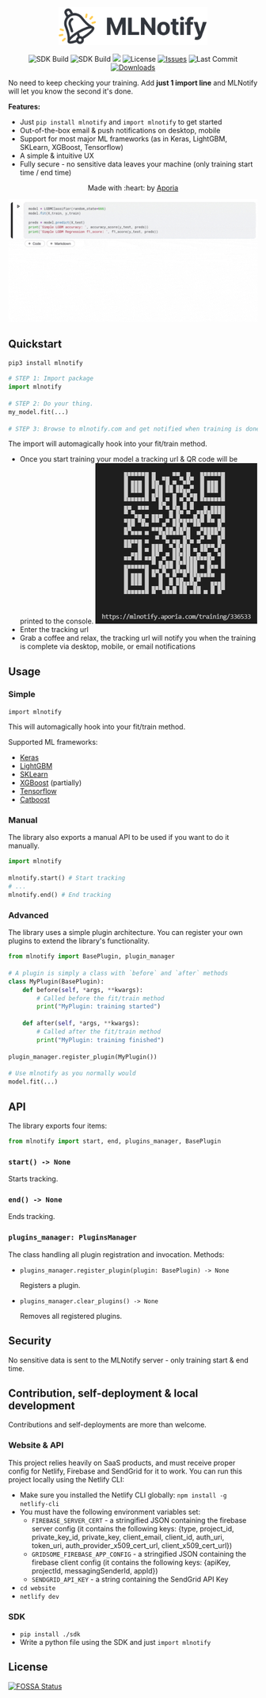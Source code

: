<p align="center">
<img alt="ML Notify" src="docs/assets/logo-with-text.svg" width="300">
</p>

<p align="center">
  <img alt="SDK Build" src="https://img.shields.io/pypi/v/mlnotify.svg">
  <img alt="SDK Build" src="https://img.shields.io/github/workflow/status/aporia-ai/mlnotify/Bump%20Version/main?label=sdk%20build">
  <a href="https://app.fossa.com/projects/git%2Bgithub.com%2Faporia-ai%2Fmlnotify?ref=badge_shield" alt="FOSSA Status"><img src="https://app.fossa.com/api/projects/git%2Bgithub.com%2Faporia-ai%2Fmlnotify.svg?type=shield"/></a>
  <img src="https://img.shields.io/github/license/aporia-ai/mlnotify" alt="License">
  <a href="https://github.com/aporia-ai/mlnotify/issues"><img src="https://img.shields.io/github/issues/aporia-ai/mlnotify" alt="Issues"></a>
  <img src="https://img.shields.io/github/last-commit/aporia-ai/mlnotify" alt="Last Commit">
  <a href="https://pypi.org/project/mlnotify/"><img src="https://pepy.tech/badge/mlnotify" alt="Downloads"></a>
  
  <!-- The Netlify badge is disabled since it's bugged. For more details: -->
  <!-- https://answers.netlify.com/t/status-badge-incorrectly-shows-failing-when-deploy-is-auto-cancelled/7316/26 -->
  <!-- <a href="https://app.netlify.com/sites/mlnotify/deploys" alt="Website Deploy Status"><img src="https://api.netlify.com/api/v1/badges/a832ff7a-83aa-4c70-99b1-f812ae4bc3d8/deploy-status"/></a> -->
</p>

No need to keep checking your training. Add <strong>just 1 import line</strong> and MLNotify will let you know the second it's done.

**Features:**

- Just `pip install mlnotify` and `import mlnotify` to get started
- Out-of-the-box email & push notifications on desktop, mobile
- Support for most major ML frameworks (as in Keras, LightGBM, SKLearn, XGBoost, Tensorflow)
- A simple & intuitive UX
- Fully secure - no sensitive data leaves your machine (only training start time / end time)

<p align="center">Made with :heart: by <a href="https://aporia.com" target="_blank">Aporia</a></p>

<p align="center">
  <kbd>
    <img alt="ML Notify" src="docs/assets/usage.gif">
  </kbd>
</p>

## Quickstart

```bash
pip3 install mlnotify
```

```python
# STEP 1: Import package
import mlnotify

# STEP 2: Do your thing.
my_model.fit(...)

# STEP 3: Browse to mlnotify.com and get notified when training is done!
```

The import will automagically hook into your fit/train method.
- Once you start training your model a tracking url & QR code will be printed to the console.
  ![Printed tracking URL & QR code](docs/assets/printed-tracking-url-and-qr-code.png)
- Enter the tracking url
- Grab a coffee and relax, the tracking url will notify you when the training is complete via desktop, mobile, or email notifications

## Usage

### Simple

`import mlnotify`

This will automagically hook into your fit/train method.

Supported ML frameworks:

- [Keras](https://keras.io/)
- [LightGBM](https://github.com/microsoft/LightGBM)
- [SKLearn](http://scikit-learn.org/stable/)
- [XGBoost](https://xgboost.readthedocs.io/en/latest/) (partially)
- [Tensorflow](https://www.tensorflow.org/)
- [Catboost](https://catboost.ai/)

### Manual

The library also exports a manual API to be used if you want to do it manually.

```python
import mlnotify

mlnotify.start() # Start tracking
# ...
mlnotify.end() # End tracking
```

### Advanced

The library uses a simple plugin architecture. You can register your own plugins to extend the library's functionality.

```python
from mlnotify import BasePlugin, plugin_manager

# A plugin is simply a class with `before` and `after` methods
class MyPlugin(BasePlugin):
    def before(self, *args, **kwargs):
        # Called before the fit/train method
        print("MyPlugin: training started")

    def after(self, *args, **kwargs):
        # Called after the fit/train method
        print("MyPlugin: training finished")

plugin_manager.register_plugin(MyPlugin())

# Use mlnotify as you normally would
model.fit(...)
```

## API

The library exports four items:
```python
from mlnotify import start, end, plugins_manager, BasePlugin
```
### `start() -> None`

Starts tracking.
### `end() -> None`

Ends tracking.

### `plugins_manager: PluginsManager`

The class handling all plugin registration and invocation.
Methods:

- `plugins_manager.register_plugin(plugin: BasePlugin) -> None`

  Registers a plugin.

- `plugins_manager.clear_plugins() -> None`

  Removes all registered plugins.

## Security
No sensitive data is sent to the MLNotify server - only training start & end time.

## Contribution, self-deployment & local development
Contributions and self-deployments are more than welcome.
### Website & API

This project relies heavily on SaaS products, and must receive proper config for Netlify, Firebase and SendGrid for it to work. You can run this project locally using the Netlify CLI:

- Make sure you installed the Netlify CLI globally: `npm install -g netlify-cli`
- You must have the following environment variables set:
  - `FIREBASE_SERVER_CERT` - a stringified JSON containing the firebase server config (it contains the following keys: {type, project_id, private_key_id, private_key, client_email, client_id, auth_uri, token_uri, auth_provider_x509_cert_url, client_x509_cert_url})
  - `GRIDSOME_FIREBASE_APP_CONFIG` - a stringified JSON containing the firebase client config (it contains the following keys: {apiKey, projectId, messagingSenderId, appId})
  - `SENDGRID_API_KEY` - a string containing the SendGrid API Key
- `cd website`
- `netlify dev`

### SDK

- `pip install ./sdk`
- Write a python file using the SDK and just `import mlnotify`

## License

[![FOSSA Status](https://app.fossa.com/api/projects/git%2Bgithub.com%2Faporia-ai%2Fmlnotify.svg?type=large)](https://app.fossa.com/projects/git%2Bgithub.com%2Faporia-ai%2Fmlnotify?ref=badge_large)
